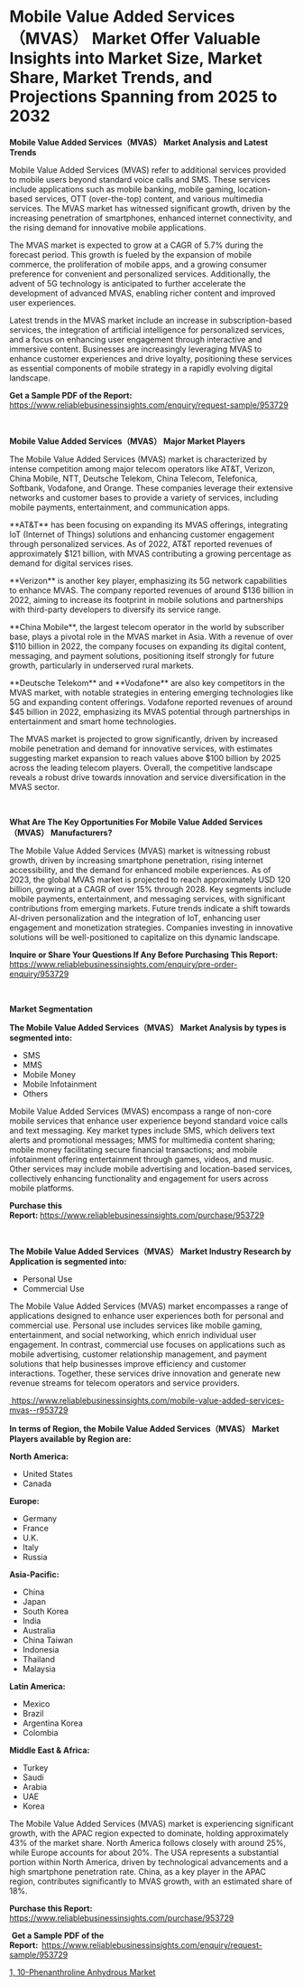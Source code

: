 <p><h1>Mobile Value Added Services（MVAS） Market Offer Valuable Insights into Market Size, Market Share, Market Trends, and Projections Spanning from 2025 to 2032</h1></p><p><strong>Mobile Value Added Services（MVAS） Market Analysis and Latest Trends</strong></p>
<p><p>Mobile Value Added Services (MVAS) refer to additional services provided to mobile users beyond standard voice calls and SMS. These services include applications such as mobile banking, mobile gaming, location-based services, OTT (over-the-top) content, and various multimedia services. The MVAS market has witnessed significant growth, driven by the increasing penetration of smartphones, enhanced internet connectivity, and the rising demand for innovative mobile applications.</p><p>The MVAS market is expected to grow at a CAGR of 5.7% during the forecast period. This growth is fueled by the expansion of mobile commerce, the proliferation of mobile apps, and a growing consumer preference for convenient and personalized services. Additionally, the advent of 5G technology is anticipated to further accelerate the development of advanced MVAS, enabling richer content and improved user experiences.</p><p>Latest trends in the MVAS market include an increase in subscription-based services, the integration of artificial intelligence for personalized services, and a focus on enhancing user engagement through interactive and immersive content. Businesses are increasingly leveraging MVAS to enhance customer experiences and drive loyalty, positioning these services as essential components of mobile strategy in a rapidly evolving digital landscape.</p></p>
<p><strong>Get a Sample PDF of the Report:&nbsp;</strong> <a href="https://www.reliablebusinessinsights.com/enquiry/request-sample/953729?utm_campaign=2276&utm_medium=2&utm_source=Github&utm_content=ia&utm_term=21032025&utm_id=mobile-value-added-servicesmvas">https://www.reliablebusinessinsights.com/enquiry/request-sample/953729</a></p>
<p>&nbsp;</p>
<p><strong>Mobile Value Added Services（MVAS） Major Market Players</strong></p>
<p><p>The Mobile Value Added Services (MVAS) market is characterized by intense competition among major telecom operators like AT&T, Verizon, China Mobile, NTT, Deutsche Telekom, China Telecom, Telefonica, Softbank, Vodafone, and Orange. These companies leverage their extensive networks and customer bases to provide a variety of services, including mobile payments, entertainment, and communication apps.</p><p>**AT&T** has been focusing on expanding its MVAS offerings, integrating IoT (Internet of Things) solutions and enhancing customer engagement through personalized services. As of 2022, AT&T reported revenues of approximately $121 billion, with MVAS contributing a growing percentage as demand for digital services rises.</p><p>**Verizon** is another key player, emphasizing its 5G network capabilities to enhance MVAS. The company reported revenues of around $136 billion in 2022, aiming to increase its footprint in mobile solutions and partnerships with third-party developers to diversify its service range.</p><p>**China Mobile**, the largest telecom operator in the world by subscriber base, plays a pivotal role in the MVAS market in Asia. With a revenue of over $110 billion in 2022, the company focuses on expanding its digital content, messaging, and payment solutions, positioning itself strongly for future growth, particularly in underserved rural markets.</p><p>**Deutsche Telekom** and **Vodafone** are also key competitors in the MVAS market, with notable strategies in entering emerging technologies like 5G and expanding content offerings. Vodafone reported revenues of around $45 billion in 2022, emphasizing its MVAS potential through partnerships in entertainment and smart home technologies.</p><p>The MVAS market is projected to grow significantly, driven by increased mobile penetration and demand for innovative services, with estimates suggesting market expansion to reach values above $100 billion by 2025 across the leading telecom players. Overall, the competitive landscape reveals a robust drive towards innovation and service diversification in the MVAS sector.</p></p>
<p>&nbsp;</p>
<p><strong>What Are The Key Opportunities For Mobile Value Added Services（MVAS） Manufacturers?</strong></p>
<p><p>The Mobile Value Added Services (MVAS) market is witnessing robust growth, driven by increasing smartphone penetration, rising internet accessibility, and the demand for enhanced mobile experiences. As of 2023, the global MVAS market is projected to reach approximately USD 120 billion, growing at a CAGR of over 15% through 2028. Key segments include mobile payments, entertainment, and messaging services, with significant contributions from emerging markets. Future trends indicate a shift towards AI-driven personalization and the integration of IoT, enhancing user engagement and monetization strategies. Companies investing in innovative solutions will be well-positioned to capitalize on this dynamic landscape.</p></p>
<p><strong>Inquire or Share Your Questions If Any Before Purchasing This Report:</strong> <a href="https://www.reliablebusinessinsights.com/enquiry/pre-order-enquiry/953729?utm_campaign=2276&utm_medium=2&utm_source=Github&utm_content=ia&utm_term=21032025&utm_id=mobile-value-added-servicesmvas">https://www.reliablebusinessinsights.com/enquiry/pre-order-enquiry/953729</a></p>
<p>&nbsp;</p>
<p><strong>Market Segmentation</strong></p>
<p><strong>The Mobile Value Added Services（MVAS） Market Analysis by types is segmented into:</strong></p>
<p><ul><li>SMS</li><li>MMS</li><li>Mobile Money</li><li>Mobile Infotainment</li><li>Others</li></ul></p>
<p><p>Mobile Value Added Services (MVAS) encompass a range of non-core mobile services that enhance user experience beyond standard voice calls and text messaging. Key market types include SMS, which delivers text alerts and promotional messages; MMS for multimedia content sharing; mobile money facilitating secure financial transactions; and mobile infotainment offering entertainment through games, videos, and music. Other services may include mobile advertising and location-based services, collectively enhancing functionality and engagement for users across mobile platforms.</p></p>
<p><strong>Purchase this Report:&nbsp;</strong><a href="https://www.reliablebusinessinsights.com/purchase/953729?utm_campaign=2276&utm_medium=2&utm_source=Github&utm_content=ia&utm_term=21032025&utm_id=mobile-value-added-servicesmvas">https://www.reliablebusinessinsights.com/purchase/953729</a></p>
<p>&nbsp;</p>
<p><strong>The Mobile Value Added Services（MVAS） Market Industry Research by Application is segmented into:</strong></p>
<p><ul><li>Personal Use</li><li>Commercial Use</li></ul></p>
<p><p>The Mobile Value Added Services (MVAS) market encompasses a range of applications designed to enhance user experiences both for personal and commercial use. Personal use includes services like mobile gaming, entertainment, and social networking, which enrich individual user engagement. In contrast, commercial use focuses on applications such as mobile advertising, customer relationship management, and payment solutions that help businesses improve efficiency and customer interactions. Together, these services drive innovation and generate new revenue streams for telecom operators and service providers.</p></p>
<p><a href="https://www.reliablebusinessinsights.com/mobile-value-added-services-mvas--r953729?utm_campaign=2276&utm_medium=2&utm_source=Github&utm_content=ia&utm_term=21032025&utm_id=mobile-value-added-servicesmvas">&nbsp;https://www.reliablebusinessinsights.com/mobile-value-added-services-mvas--r953729</a></p>
<p><strong>In terms of Region, the Mobile Value Added Services（MVAS） Market Players available by Region are:</strong></p>
<p>
    <p> <strong> North America: </strong>
        <ul>
            <li>United States</li>
            <li>Canada</li>
        </ul>
        </p> 
    <p> <strong> Europe: </strong>
        <ul>
            <li>Germany</li>
            <li>France</li>
            <li>U.K.</li>
            <li>Italy</li>
            <li>Russia</li>
        </ul>
        </p> 
    <p> <strong> Asia-Pacific: </strong>
        <ul>
            <li>China</li>
            <li>Japan</li>
            <li>South Korea</li>
            <li>India</li>
            <li>Australia</li>
            <li>China Taiwan</li>
            <li>Indonesia</li>
            <li>Thailand</li>
            <li>Malaysia</li>
        </ul>
        </p> 
    <p> <strong> Latin America: </strong>
        <ul>
            <li>Mexico</li>
            <li>Brazil</li>
            <li>Argentina Korea</li>
            <li>Colombia</li>
        </ul>
        </p> 
    <p> <strong> Middle East & Africa: </strong>
        <ul>
            <li>Turkey</li>
            <li>Saudi</li>
            <li>Arabia</li>
            <li>UAE</li>
            <li>Korea</li>
        </ul>
    </p>
    </p>
<p><p>The Mobile Value Added Services (MVAS) market is experiencing significant growth, with the APAC region expected to dominate, holding approximately 43% of the market share. North America follows closely with around 25%, while Europe accounts for about 20%. The USA represents a substantial portion within North America, driven by technological advancements and a high smartphone penetration rate. China, as a key player in the APAC region, contributes significantly to MVAS growth, with an estimated share of 18%.</p></p>
<p><strong>Purchase this Report: </strong><a href="https://www.reliablebusinessinsights.com/purchase/953729?utm_campaign=2276&utm_medium=2&utm_source=Github&utm_content=ia&utm_term=21032025&utm_id=mobile-value-added-servicesmvas">https://www.reliablebusinessinsights.com/purchase/953729</a></p>
<p>&nbsp;<strong>Get a Sample PDF of the Report:&nbsp;&nbsp;</strong><a href="https://www.reliablebusinessinsights.com/enquiry/request-sample/953729?utm_campaign=2276&utm_medium=2&utm_source=Github&utm_content=ia&utm_term=21032025&utm_id=mobile-value-added-servicesmvas">https://www.reliablebusinessinsights.com/enquiry/request-sample/953729</a></p>
<p><strong></strong></p>
<p><p><a href="https://github.com/dmitriyvo6rog/Market-Research-Report-List-1/blob/main/1-10-phenanthroline-anhydrous-market.md?utm_campaign=2276&utm_medium=2&utm_source=Github&utm_content=ia&utm_term=21032025&utm_id=mobile-value-added-servicesmvas">1, 10-Phenanthroline Anhydrous Market</a></p></p>